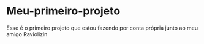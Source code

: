 # Meu-primeiro-projeto
Esse é o primeiro projeto que estou fazendo por conta própria junto ao meu amigo Raviolizin
